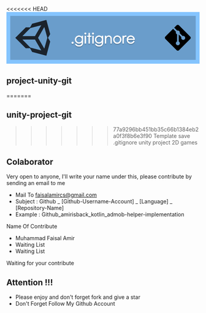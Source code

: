 <<<<<<< HEAD
![ScreenShoot Apps](docs/image/git.png?raw=true)

## project-unity-git
=======
## unity-project-git
>>>>>>> 77a9296bb451bb35c66b1384eb2a0f3f8b6e3f90
Template save .gitignore unity project 2D games

## Colaborator
Very open to anyone, I'll write your name under this, please contribute by sending an email to me

- Mail To faisalamircs@gmail.com
- Subject : Github _ [Github-Username-Account] _ [Language] _ [Repository-Name]
- Example : Github_amirisback_kotlin_admob-helper-implementation

Name Of Contribute
- Muhammad Faisal Amir
- Waiting List
- Waiting List

Waiting for your contribute

## Attention !!!
- Please enjoy and don't forget fork and give a star
- Don't Forget Follow My Github Account
